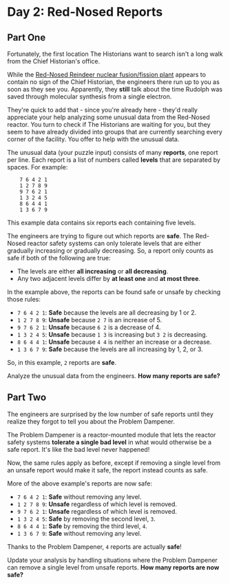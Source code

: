# Day 2: Red-Nosed Reports

## Part One

Fortunately, the first location The Historians want to search isn't a
long walk from the Chief Historian's office.

While the
[Red-Nosed Reindeer nuclear fusion/fission plant](https://adventofcode.com/2015/day/19)
appears to contain no sign of the Chief Historian,
the engineers there run up to you as soon as they see you. Apparently,
they **still** talk about the time Rudolph was saved through molecular
synthesis from a single electron.

They're quick to add that - since you're already here - they'd really
appreciate your help analyzing some unusual data from the Red-Nosed
reactor. You turn to check if The Historians are waiting for you, but
they seem to have already divided into groups that are currently
searching every corner of the facility. You offer to help with the
unusual data.

The unusual data (your puzzle input) consists of many **reports**, one
report per line. Each report is a list of numbers called **levels** that
are separated by spaces. For example:

```
    7 6 4 2 1
    1 2 7 8 9
    9 7 6 2 1
    1 3 2 4 5
    8 6 4 4 1
    1 3 6 7 9
```

This example data contains six reports each containing five levels.

The engineers are trying to figure out which reports are **safe**. The
Red-Nosed reactor safety systems can only tolerate levels that are
either gradually increasing or gradually decreasing. So, a report only
counts as safe if both of the following are true:

-   The levels are either **all increasing** or **all decreasing**.
-   Any two adjacent levels differ by **at least one** and **at most
    three**.

In the example above, the reports can be found safe or unsafe by
checking those rules:

-   `7 6 4 2 1`: **Safe** because the levels are all decreasing by 1 or 2.
-   `1 2 7 8 9`: **Unsafe** because `2 7` is an increase of 5.
-   `9 7 6 2 1`: **Unsafe** because `6 2` is a decrease of 4.
-   `1 3 2 4 5`: **Unsafe** because `1 3` is increasing but `3 2` is
    decreasing.
-   `8 6 4 4 1`: **Unsafe** because `4 4` is neither an increase or a
    decrease.
-   `1 3 6 7 9`: **Safe** because the levels are all increasing by 1, 2,
    or 3.

So, in this example, `2` reports are **safe**.

Analyze the unusual data from the engineers. **How many reports are
safe?**

## Part Two

The engineers are surprised by the low number of safe reports until they
realize they forgot to tell you about the Problem Dampener.

The Problem Dampener is a reactor-mounted module that lets the reactor
safety systems **tolerate a single bad level** in what would otherwise be
a safe report. It's like the bad level never happened!

Now, the same rules apply as before, except if removing a single level
from an unsafe report would make it safe, the report instead counts as
safe.

More of the above example's reports are now safe:

-   `7 6 4 2 1`: **Safe** without removing any level.
-   `1 2 7 8 9`: **Unsafe** regardless of which level is removed.
-   `9 7 6 2 1`: **Unsafe** regardless of which level is removed.
-   `1 3 2 4 5`: **Safe** by removing the second level, `3`.
-   `8 6 4 4 1`: **Safe** by removing the third level, `4`.
-   `1 3 6 7 9`: **Safe** without removing any level.

Thanks to the Problem Dampener, `4` reports are actually **safe**!

Update your analysis by handling situations where the Problem Dampener
can remove a single level from unsafe reports. **How many reports are now
safe?**
